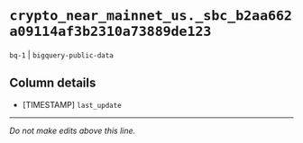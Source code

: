 # `crypto_near_mainnet_us._sbc_b2aa662a09114af3b2310a73889de123`
`bq-1` | `bigquery-public-data`

## Column details
* [TIMESTAMP] `last_update`

-------------------------------------------------------------------------------
*Do not make edits above this line.*
